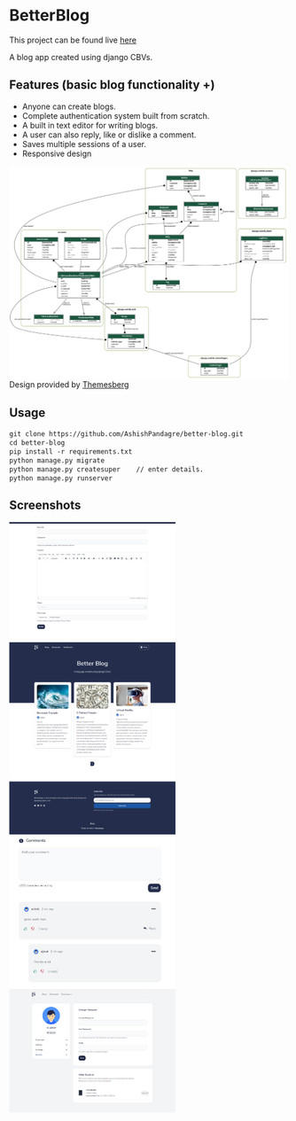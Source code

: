 # BetterBlog

This project can be found live [here](https://betterblog.pythonanywhere.com/)

A blog app created using django CBVs.

## Features (basic blog functionality +)

+ Anyone can create blogs.
+ Complete authentication system built from scratch.
+ A built in text editor for writing blogs.
+ A user can also reply, like or dislike a comment.
+ Saves multiple sessions of a user.
+ Responsive design

<img align="left" src="screenshots/db_design.png">

Design provided by [Themesberg](https://themesberg.com/product/ui-kit/pixel-free-bootstrap-5-ui-kit)

## Usage

```
git clone https://github.com/AshishPandagre/better-blog.git
cd better-blog
pip install -r requirements.txt
python manage.py migrate
python manage.py createsuper    // enter details.
python manage.py runserver
```

## Screenshots
<img align="left" width="300" src="screenshots/blog-create.png">
<img align="left" width="300" src="screenshots/blog-list.png">
<img align="left" width="300" src="screenshots/comments.JPG">
<img align="left" width="300" src="screenshots/security.png">
